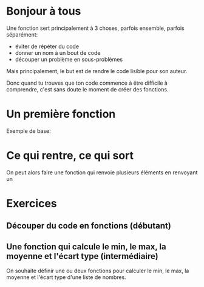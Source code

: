 # Bonjour à tous

Une fonction sert principalement à 3 choses, parfois ensemble, parfois séparément:
- éviter de répéter du code
- donner un nom à un bout de code
- découper un problème en sous-problèmes

Mais principalement, le but est de rendre le code lisible pour son auteur.

Donc quand tu trouves que ton code commence à être difficile à comprendre,
c'est sans doute le moment de créer des fonctions.

# Un première fonction

Exemple de base:

# Ce qui rentre, ce qui sort

On peut alors faire une fonction qui renvoie plusieurs éléments en renvoyant un 

# Exercices


## Découper du code en fonctions (débutant)

## Une fonction qui calcule le min, le max, la moyenne et l'écart type (intermédiaire)

On souhaite définir une ou deux fonctions pour calculer le min, le max, la moyenne et l'écart type d'une liste de nombres.


